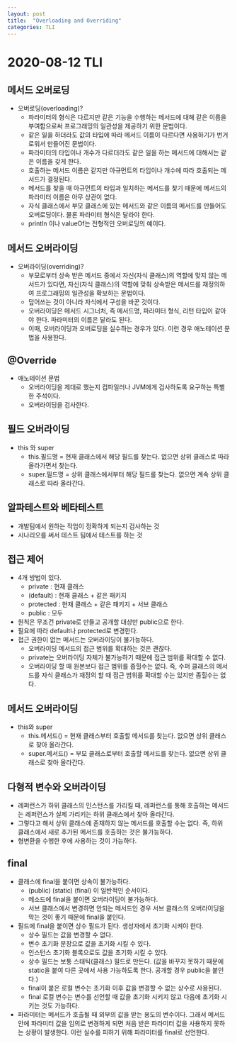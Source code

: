 ```yaml
---
layout: post
title:  "Overloading and Overriding"
categories: TLI
---
```

# 2020-08-12 TLI

## 메서드 오버로딩
- 오버로딩(overloading)?
    - 파라미터의 형식은 다르지만 같은 기능을 수행하는 메서드에 대해 같은 이름을 부여함으로써 프로그래밍의 일관성을 제공하기 위한 문법이다.  
    - 같은 일을 하더라도 값의 타입에 따라 메서드 이름이 다르다면 사용하기가 번거로워서 만들어진 문법이다.
    - 파라미터의 타입이나 개수가 다르더라도 같은 일을 하는 메서드에 대해서는 같은 이름을 갖게 한다.
    - 호출하는 메서드 이름은 같지만 아규먼트의 타입이나 개수에 따라 호출되는 메서드가 결정된다.
    - 메서드를 찾을 때 아규먼트의 타입과 일치하는 메서드를 찾기 때문에 메서드의 파라미터 이름은 아무 상관이 없다.
    - 자식 클래스에서 부모 클래스에 있는 메서드와 같은 이름의 메서드를 만들어도 오버로딩이다. 물론 파라미터 형식은 달라야 한다.
    - println 이나 valueOf는 전형적인 오버로딩의 예이다.

## 메서드 오버라이딩
- 오버라이딩(overriding)?
    - 부모로부터 상속 받은 메서드 중에서 자신(자식 클래스)의 역할에 맞지 않는 메서드가 있다면, 자신(자식 클래스)의 역할에 맞춰 상속받은 메서드를 재정의하여 프로그래밍의 일관성을 확보하는 문법이다.
    - 덮어쓰는 것이 아니라 자식에서 구성을 바꾼 것이다.
    - 오버라이딩은 메서드 시그너처, 즉 메서드명, 파라미터 형식, 리턴 타입이 같아야 한다. 파라미터의 이름은 달라도 된다.
    - 이때, 오버라이딩과 오버로딩을 실수하는 경우가 있다. 이런 경우 애노테이션 문법을 사용한다.

## @Override
- 애노테이션 문법
    - 오버라이딩을 제대로 했는지 컴파일러나 JVM에게 검사하도록 요구하는 특별한 주석이다.
    - 오버라이딩을 검사한다.

## 필드 오버라이딩
- this 와 super
    - this.필드명 = 현재 클래스에서 해당 필드를 찾는다. 없으면 상위 클래스로 따라 올라가면서 찾는다.
    - super.필드명 = 상위 클래스에서부터 해당 필드를 찾는다. 없으면 계속 상위 클래스로 따라 올라간다.

## 알파테스트와 베타테스트
- 개발팀에서 원하는 작업이 정확하게 되는지 검사하는 것
- 시나리오를 써서 테스트 팀에서 테스트를 하는 것

## 접근 제어
- 4개 방법이 있다.
    - private : 현재 클래스
    - (default) : 현재 클래스 + 같은 패키지
    - protected : 현재 클래스 + 같은 패키지 + 서브 클래스
    - public : 모두
- 원칙은 무조건 private로 만들고 공개할 대상만 public으로 한다.
- 필요에 따라 default나 protected로 변경한다.
- 접근 권한이 없는 메서드는 오버라이딩이 불가능하다.
    - 오버라이딩 메서드의 접근 범위를 확대하는 것은 괜찮다.
    - private는 오버라이딩 자체가 불가능하기 때문에 접근 범위를 확대할 수 없다.
    - 오버라이딩 할 때 원본보다 접근 범위를 좁힐수는 없다. 즉, 수퍼 클래스의 메서드를 자식 클래스가 재정의 할 때 접근 범위를 확대할 수는 있지만 좁힐수는 없다.

## 메서드 오버라이딩
- this와 super
    - this.메서드() = 현재 클래스부터 호출할 메서드를 찾는다. 없으면 상위 클래스로 찾아 올라간다.
    - super.메서드() = 부모 클래스로부터 호출할 메서드를 찾는다. 없으면 상위 클래스로 찾아 올라간다.

## 다형적 변수와 오버라이딩
- 레퍼런스가 하위 클래스의 인스턴스를 가리킬 때, 레퍼런스를 통해 호출하는 메서드는 레퍼런스가 실제 가리키는 하위 클래스에서 찾아 올라간다.
- 그렇다고 해서 상위 클래스에 존재하지 않는 메서드를 호출할 수는 없다. 즉, 하위 클래스에서 새로 추가된 메서드를 호출하는 것은 불가능하다.
- 형변환을 수행한 후에 사용하는 것이 가능하다.

## final
- 클래스에 final을 붙이면 상속이 불가능하다.
    - (public) (static) (final) 이 일반적인 순서이다.
    - 메소드에 final을 붙이면 오버라이딩이 불가능하다.
    - 서브 클래스에서 변경하면 안되는 메서드인 경우 서브 클래스의 오버라이딩을 막는 것이 좋기 때문에 final을 붙인다.
- 필드에 final을 붙이면 상수 필드가 된다. 생성자에서 초기화 시켜야 한다.
    - 상수 필드는 값을 변경할 수 없다.
    - 변수 초기화 문장으로 값을 초기화 시킬 수 있다.
    - 인스턴스 초기화 블록으로도 값을 초기화 시킬 수 있다.
    - 상수 필드는 보통 스태틱(클래스) 필드로 만든다. (값을 바꾸지 못하기 때문에 static을 붙여 다른 곳에서 사용 가능하도록 한다. 공개할 경우 public을 붙인다.)
    - final이 붙은 로컬 변수는 초기화 이후 값을 변경할 수 없는 상수로 사용된다.
    - final 로컬 변수는 변수를 선언할 때 값을 초기화 시키지 않고 다음에 초기화 시키는 것도 가능하다.
- 파라미터는 메서드가 호출될 때 외부의 값을 받는 용도의 변수이다. 그래서 메서드 안에 파라미터 값을 임의로 변경하게 되면 처음 받은 파라미터 값을 사용하지 못하는 상황이 발생한다. 이런 실수를 피하기 위해 파라미터를 final로 선언한다.

